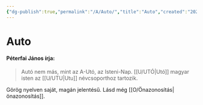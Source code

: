 ```yaml
---
{"dg-publish":true,"permalink":"/A/Auto/","title":"Auto","created":"2024-11-23T05:02","updated":"2025-09-20T02:14"}
---
```



# Auto

#### Péterfai János írja:

> Autó nem más, mint az A-Utó, az Isteni-Nap. [[U/UTÓ\|Utó]] magyar isten az [[U/UTU\|Utu]] névcsoporthoz tartozik.  


Görög nyelven saját, magán jelentésű. Lásd még [[O/Önazonosítás\|önazonosítás]].  